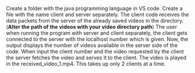 Create a folder with the java programming language in VS code.
Create a file with the name client and server separately.
The client code receives the data packets from the server of the already saved videos in the directory.(**Alter the path of the videos with your video directory path**)
The user when running the program with server and client separately, the client gets connected to the server with the localhost number which is given.
Now, the output displays the number of videos available in the server side of the code.
When input the client number and the video requested by the client the server fetches the video and serves it to the client.
The video is played in the received_video_1.mp4.
This takes up only 2 clients at a time.
